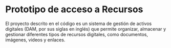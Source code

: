 # Prototipo de acceso a Recursos

El proyecto descrito en el código es un sistema de gestión de activos digitales (DAM, por sus siglas en inglés) que permite organizar, almacenar y gestionar diferentes tipos de recursos digitales, como documentos, imágenes, videos y enlaces.
